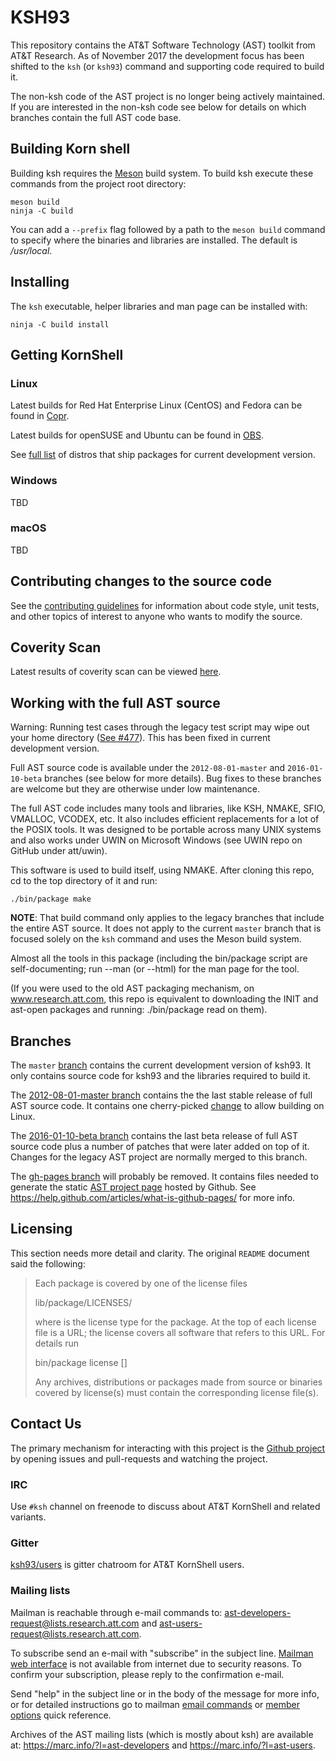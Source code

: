 # KSH93

This repository contains the AT&amp;T Software Technology (AST) toolkit
from AT&amp;T Research.  As of November 2017 the development focus has
been shifted to the `ksh` (or `ksh93`) command and supporting code required
to build it.

The non-ksh code of the AST project is no longer being actively
maintained. If you are interested in the non-ksh code see below for
details on which branches contain the full AST code base.

## Building Korn shell

Building ksh requires the [Meson](http://mesonbuild.com/) build system. To
build ksh execute these commands from the project root directory:

```
meson build
ninja -C build
```

You can add a `--prefix` flag followed by a path to the `meson build` command
to specify where the binaries and libraries are installed. The default is
*/usr/local*.

## Installing

The `ksh` executable, helper libraries and man page can be installed with:

```
ninja -C build install
```

## Getting KornShell

### Linux
Latest builds for Red Hat Enterprise Linux (CentOS) and Fedora can be found in
[Copr](https://copr.fedorainfracloud.org/coprs/g/ksh/latest/).

Latest builds for openSUSE and Ubuntu can be found in
[OBS](https://build.opensuse.org/project/show/shells:ksh:new:latest).

See [full list](https://github.com/att/ast/wiki/Packages-for-Linux) of distros
that ship packages for current development version.

### Windows
TBD

### macOS
TBD


## Contributing changes to the source code

See the
[contributing guidelines](https://github.com/att/ast/blob/master/CONTRIBUTING.md)
for information about code style, unit tests, and other topics of interest
to anyone who wants to modify the source.


## Coverity Scan

Latest results of coverity scan can be viewed [here](https://scan.coverity.com/projects/ksh).

## Working with the full AST source

Warning: Running test cases through the legacy test script may wipe out your home directory
([See #477](https://github.com/att/ast/issues/477)). This has been fixed in current
development version.

Full AST source code is available under the `2012-08-01-master` and
`2016-01-10-beta` branches (see below for more details). Bug fixes to
these branches are welcome but they are otherwise under low maintenance.

The full AST code includes many tools and libraries, like KSH, NMAKE, SFIO,
VMALLOC, VCODEX, etc. It also includes efficient replacements for a
lot of the POSIX tools.  It was designed to be portable across many UNIX
systems and also works under UWIN on Microsoft Windows (see UWIN repo on
GitHub under att/uwin).

This software is used to build itself, using NMAKE.
After cloning this repo, cd to the top directory of it and run:

```
./bin/package make
```

__NOTE__: That build command only applies to the legacy branches that include
the entire AST source. It does not apply to the current `master` branch that
is focused solely on the `ksh` command and uses the Meson build system.


Almost all the tools in this package (including the bin/package script are
self-documenting; run <tool> --man (or --html) for the man page for the tool.

(If you were used to the old AST packaging mechanism, on www.research.att.com,
this repo is equivalent to downloading the INIT and ast-open packages and
running: ./bin/package read on them).

## Branches

The `master` [branch](https://github.com/att/ast/commits/master) contains
the current development version of ksh93. It only contains source code
for ksh93 and the libraries required to build it.

The [2012-08-01-master branch](https://github.com/att/ast/commits/2012-08-01-master)
contains the the last stable release of
full AST source code. It contains one cherry-picked
[change](https://github.com/att/ast/commit/e79c29295092fe2b2282d134e2b7cce32ec9dcac)
to allow building on Linux.

The [2016-01-10-beta branch](https://github.com/att/ast/commits/2016-01-10-beta) contains
the last beta release of full AST source code plus a number of patches
that were later added on top of it. Changes for the legacy AST project are
normally merged to this branch.

The [gh-pages branch](https://github.com/att/ast/commits/gh-pages)
will probably be removed. It contains files needed to generate the static
[AST project page](https://att.github.io/ast/) hosted by Github. See
https://help.github.com/articles/what-is-github-pages/ for more info.

## Licensing

This section needs more detail and clarity. The original `README` document
said the following:

> Each package is covered by one of the license files
>
>   lib/package/LICENSES/<license>
>
> where <license> is the license type for the package.  At the top
> of each license file is a URL; the license covers all software that
> refers to this URL. For details run
>
>   bin/package license [<package>]
>
> Any archives, distributions or packages made from source or
> binaries covered by license(s) must contain the corresponding
> license file(s).

## Contact Us

The primary mechanism for interacting with this project is the [Github
project](https://github.com/att/ast/) by opening issues and pull-requests
and watching the project.

### IRC
Use `#ksh` channel on freenode to discuss about AT&T KornShell and related variants.

### Gitter
[ksh93/users](https://gitter.im/ksh93/users) is gitter chatroom for AT&T KornShell users.

### Mailing lists
Mailman is reachable through e-mail commands to:
<ast-developers-request@lists.research.att.com> and 
<ast-users-request@lists.research.att.com>.

To subscribe send an e-mail with "subscribe" in the subject line.
[Mailman web interface](http://lists.research.att.com) is not available from internet due
to security reasons. To confirm your subscription, please reply to the confirmation
e-mail.

Send "help" in the subject line or in the body of the message for more info, or for
detailed instructions go to mailman 
[email commands](http://www.list.org/mailman-member/node41.html) or
[member options](http://www.list.org/mailman-member/node42.html) quick reference.

Archives of the AST mailing lists (which is mostly about ksh) are available at:
https://marc.info/?l=ast-developers and https://marc.info/?l=ast-users.
